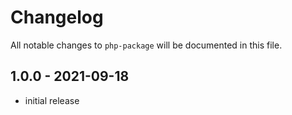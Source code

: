 # Changelog

All notable changes to `php-package` will be documented in this file.

## 1.0.0 - 2021-09-18

- initial release
